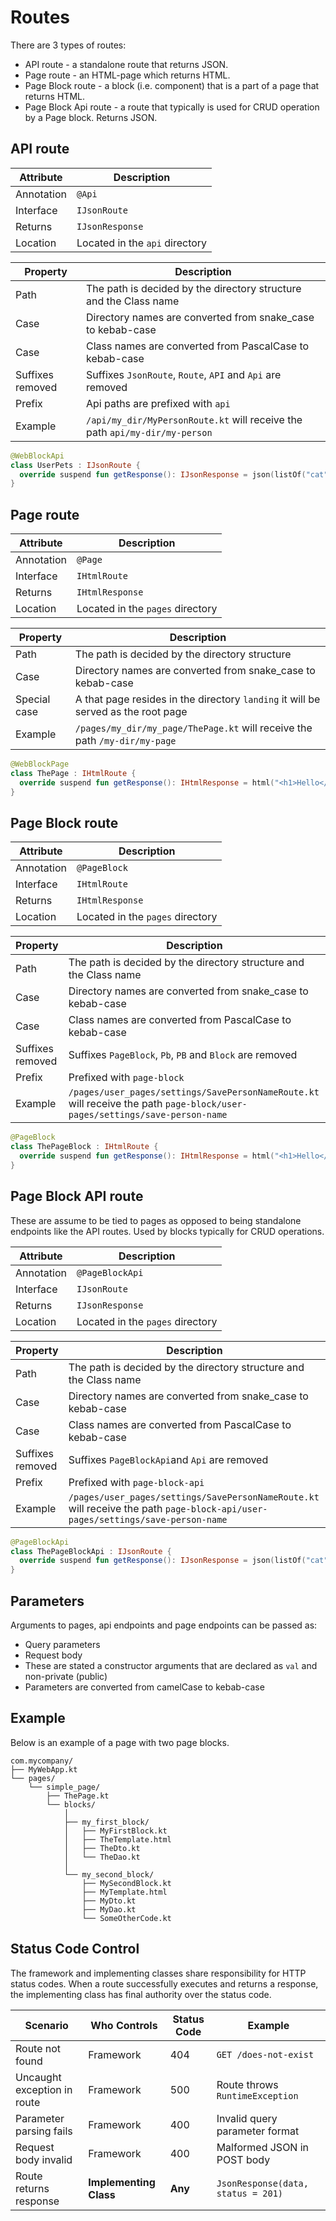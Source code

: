 # Routes

There are 3 types of routes:

- API route - a standalone route that returns JSON.
- Page route - an HTML-page which returns HTML.
- Page Block route - a block (i.e. component) that is a part of a page that returns HTML.
- Page Block Api route - a route that typically is used for CRUD operation by a Page block. Returns JSON.

## API route

| Attribute  | Description                    |
|------------|--------------------------------|
| Annotation | `@Api`                         |
| Interface  | `IJsonRoute`                   |
| Returns    | `IJsonResponse`                |
| Location   | Located in the `api` directory |

| Property         | Description                                                                 |
|------------------|-----------------------------------------------------------------------------|
| Path             | The path is decided by the directory structure and the Class name           |
| Case             | Directory names are converted from snake_case to kebab-case                 |
| Case             | Class names are converted from PascalCase to kebab-case                     |
| Suffixes removed | Suffixes `JsonRoute`, `Route`, `API` and `Api` are removed                  |
| Prefix           | Api paths are prefixed with `api`                                           |
| Example          | `/api/my_dir/MyPersonRoute.kt` will receive the path `api/my-dir/my-person` |

```kotlin
@WebBlockApi
class UserPets : IJsonRoute {
  override suspend fun getResponse(): IJsonResponse = json(listOf("cat", "dog"))
}
```

## Page route

| Attribute  | Description                      |
|------------|----------------------------------|
| Annotation | `@Page`                          |
| Interface  | `IHtmlRoute`                     |
| Returns    | `IHtmlResponse`                  |
| Location   | Located in the `pages` directory |

| Property     | Description                                                                       |
|--------------|-----------------------------------------------------------------------------------|
| Path         | The path is decided by the directory structure                                    |
| Case         | Directory names are converted from snake_case to kebab-case                       |
| Special case | A that page resides in the directory `landing` it will be served as the root page |
| Example      | `/pages/my_dir/my_page/ThePage.kt` will receive the path `/my-dir/my-page`        |

```kotlin
@WebBlockPage
class ThePage : IHtmlRoute {
  override suspend fun getResponse(): IHtmlResponse = html("<h1>Hello</h1>")
}
```

## Page Block route

| Attribute  | Description                      |
|------------|----------------------------------|
| Annotation | `@PageBlock`                     |
| Interface  | `IHtmlRoute`                     |
| Returns    | `IHtmlResponse`                  |
| Location   | Located in the `pages` directory |

| Property         | Description                                                                                                                 |
|------------------|-----------------------------------------------------------------------------------------------------------------------------|
| Path             | The path is decided by the directory structure and the Class name                                                           |
| Case             | Directory names are converted from snake_case to kebab-case                                                                 |
| Case             | Class names are converted from PascalCase to kebab-case                                                                     |
| Suffixes removed | Suffixes `PageBlock`, `Pb`, `PB` and `Block` are removed                                                                    |
| Prefix           | Prefixed with `page-block`                                                                                                  |
| Example          | `/pages/user_pages/settings/SavePersonNameRoute.kt` will receive the path `page-block/user-pages/settings/save-person-name` |

```kotlin
@PageBlock
class ThePageBlock : IHtmlRoute {
  override suspend fun getResponse(): IHtmlResponse = html("<h1>Hello</h1>")
}
```

## Page Block API route

These are assume to be tied to pages as opposed to being standalone endpoints like the API routes.
Used by blocks typically for CRUD operations.

| Attribute  | Description                      |
|------------|----------------------------------|
| Annotation | `@PageBlockApi`                  |
| Interface  | `IJsonRoute`                     |
| Returns    | `IJsonResponse`                  |
| Location   | Located in the `pages` directory |

| Property         | Description                                                                                                                     |
|------------------|---------------------------------------------------------------------------------------------------------------------------------|
| Path             | The path is decided by the directory structure and the Class name                                                               |
| Case             | Directory names are converted from snake_case to kebab-case                                                                     |
| Case             | Class names are converted from PascalCase to kebab-case                                                                         |
| Suffixes removed | Suffixes `PageBlockApi`and `Api` are removed                                                                                    |
| Prefix           | Prefixed with `page-block-api`                                                                                                  |
| Example          | `/pages/user_pages/settings/SavePersonNameRoute.kt` will receive the path `page-block-api/user-pages/settings/save-person-name` |

```kotlin
@PageBlockApi
class ThePageBlockApi : IJsonRoute {
  override suspend fun getResponse(): IJsonResponse = json(listOf("cat", "dog"))
}
```

## Parameters

Arguments to pages, api endpoints and page endpoints can be passed as:

- Query parameters
- Request body
- These are stated a constructor arguments that are declared as `val` and non-private (public)
- Parameters are converted from camelCase to kebab-case

## Example
Below is an example of a page with two page blocks.
```
com.mycompany/
├── MyWebApp.kt
└── pages/
    └── simple_page/
        ├── ThePage.kt
        └── blocks/
            │
            ├── my_first_block/
            │   ├── MyFirstBlock.kt
            │   ├── TheTemplate.html
            │   ├── TheDto.kt
            │   └── TheDao.kt
            │
            └── my_second_block/
                ├── MySecondBlock.kt
                ├── MyTemplate.html
                ├── MyDto.kt
                ├── MyDao.kt
                └── SomeOtherCode.kt
```

## Status Code Control

The framework and implementing classes share responsibility for HTTP status codes. When a route successfully executes
and returns a response, the implementing class has final authority over the status code.

| Scenario                    | Who Controls           | Status Code | Example                            |
|-----------------------------|------------------------|-------------|------------------------------------|
| Route not found             | Framework              | 404         | `GET /does-not-exist`              |
| Uncaught exception in route | Framework              | 500         | Route throws `RuntimeException`    |
| Parameter parsing fails     | Framework              | 400         | Invalid query parameter format     |
| Request body invalid        | Framework              | 400         | Malformed JSON in POST body        |
| Route returns response      | **Implementing Class** | **Any**     | `JsonResponse(data, status = 201)` |
